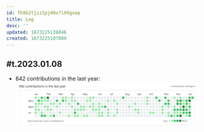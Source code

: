 ```yaml
---
id: fh9b2tjzz2pj49x7i99gxep
title: Log
desc: ''
updated: 1673225136846
created: 1673225107089
---
```


## #t.2023.01.08

- 842 contributions in the last year:
![](/assets/images/2023-01-08-16-45-27.png)

